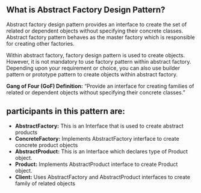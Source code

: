 ## What is Abstract Factory Design Pattern?
Abstract factory design pattern provides an interface to create the set of related or dependent objects without specifying their concrete classes. Abstract factory pattern behaves as the master factory which is responsible for creating other factories.

Within abstract factory, factory design pattern is used to create objects. However, it is not mandatory to use factory pattern within abstract factory. Depending upon your requirement or choice, you can also use builder pattern or prototype pattern to create objects within abstract factory.

**Gang of Four (GoF) Definition:**
“Provide an interface for creating families of related or dependent objects without specifying their concrete classes.”

## participants in this pattern are:

* **AbstractFactory:** This is an Interface that is used to create abstract products
* **ConcreteFactory:** Implements AbstractFactory interface to create concrete product objects
* **AbstractProduct:** This is an Interface which declares type of Product object.
* **Product:** Implements AbstractProduct interface to create Product object.
* **Client:** Uses AbstractFactory and AbstractProduct interfaces to create family of related objects
